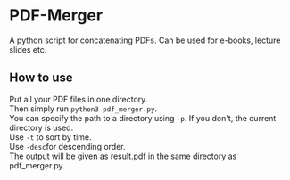 # PDF-Merger
A python script for concatenating PDFs. Can be used for e-books, lecture slides etc.

## How to use
Put all your PDF files in one directory. <br>
Then simply run `python3 pdf_merger.py`. <br>
You can specify the path to a directory using `-p`. If you don't, the current directory is used.<br>
Use `-t` to sort by time.<br>
Use `-desc`for descending order. <br>
The output will be given as result.pdf in the same directory as pdf_merger.py.
